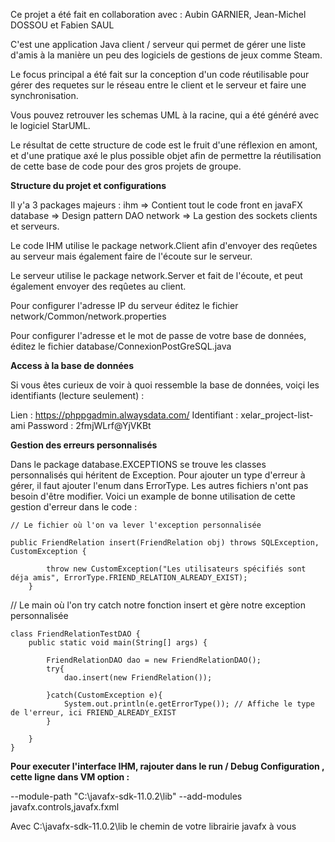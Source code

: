 Ce projet a été fait en collaboration avec : Aubin GARNIER, Jean-Michel DOSSOU et Fabien SAUL

C'est une application Java client / serveur qui permet de gérer une liste d'amis à la manière un peu des logiciels de gestions de jeux comme Steam.

Le focus principal a été fait sur la conception d'un code réutilisable pour gérer des requetes sur le réseau entre le client et le serveur et faire une synchronisation.

Vous pouvez retrouver les schemas UML à la racine, qui a été généré avec le logiciel StarUML.

Le résultat de cette structure de code est le fruit d'une réflexion en amont, et d'une pratique axé le plus possible objet afin de permettre la réutilisation de cette base de code pour des gros projets de groupe.

**Structure du projet et configurations**

Il y'a 3 packages majeurs : 
ihm => Contient tout le code front en javaFX
database => Design pattern DAO
network => La gestion des sockets clients et serveurs.

Le code IHM utilise le package network.Client afin d'envoyer des reqûetes au serveur mais également faire de l'écoute sur le serveur.

Le serveur utilise le package network.Server et fait de l'écoute, et peut également envoyer des reqûetes au client.

Pour configurer l'adresse IP du serveur éditez le fichier network/Common/network.properties

Pour configurer l'adresse et le mot de passe de votre base de données, éditez le fichier database/ConnexionPostGreSQL.java


**Access à la base de données**

Si vous êtes curieux de voir à quoi ressemble la base de données, voiçi les identifiants (lecture seulement) :

Lien : https://phppgadmin.alwaysdata.com/
Identifiant : xelar_project-list-ami
Password : 2fmjWLrf@YjVKBt

**Gestion des erreurs personnalisés**

Dans le package database.EXCEPTIONS se trouve les classes personnalisés qui héritent de Exception. Pour ajouter un type d'erreur à gérer, il faut ajouter l'enum dans ErrorType. Les autres fichiers n'ont pas besoin d'être modifier. Voici un example de bonne utilisation de cette gestion d'erreur dans le code :

```
// Le fichier où l'on va lever l'exception personnalisée

public FriendRelation insert(FriendRelation obj) throws SQLException, CustomException {
        
        throw new CustomException("Les utilisateurs spécifiés sont déja amis", ErrorType.FRIEND_RELATION_ALREADY_EXIST);
    }
```

// Le main où l'on try catch notre fonction insert et gère notre exception personnalisée

```
class FriendRelationTestDAO {
    public static void main(String[] args) {

        FriendRelationDAO dao = new FriendRelationDAO();
        try{
            dao.insert(new FriendRelation());

        }catch(CustomException e){
            System.out.println(e.getErrorType()); // Affiche le type de l'erreur, ici FRIEND_ALREADY_EXIST
        }
        
    }
}
```


**Pour executer l'interface IHM, rajouter dans le run / Debug Configuration , cette ligne dans VM option :**

--module-path "C:\javafx-sdk-11.0.2\lib" --add-modules javafx.controls,javafx.fxml

Avec C:\javafx-sdk-11.0.2\lib le chemin de votre librairie javafx à vous
